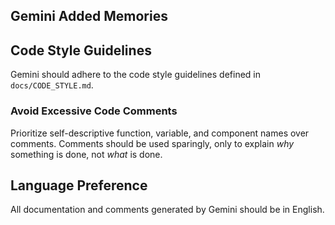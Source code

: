 ## Gemini Added Memories

## Code Style Guidelines

Gemini should adhere to the code style guidelines defined in `docs/CODE_STYLE.md`.

### Avoid Excessive Code Comments

Prioritize self-descriptive function, variable, and component names over comments. Comments should be used sparingly, only to explain *why* something is done, not *what* is done.

## Language Preference

All documentation and comments generated by Gemini should be in English.
